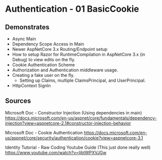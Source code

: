 # Authentication - 01 BasicCookie

## Demonstrates

 * Async Main
 * Dependency Scope Access in Main
 * Newer AspNetCore 3.x Routing/Endpoint setup
 * How to setup Razor for RuntimeCompilation in AspNetCore 3.x (in Debug) to view edits on the fly.
 * Cookie Authentication Scheme
 * Authorization and Authentication middleware usage.
 * Creating a fake user on the fly.
   * Setting up Claims, multiple ClaimsPrincipal, and UserPrincipal.
 * HttpContext SignIn

## Sources
Microsoft Doc - Constructor Injection (Using dependencies in main)  
https://docs.microsoft.com/en-us/aspnet/core/fundamentals/dependency-injection?view=aspnetcore-2.1#constructor-injection-behavior  

Microsoft Doc - Cookie Authentication
https://docs.microsoft.com/en-us/aspnet/core/security/authentication/cookie?view=aspnetcore-3.1

Identity Tutorial - Raw Coding Youtube Guide (This just done really well)  
https://www.youtube.com/watch?v=IjbtWPXVJGw   
